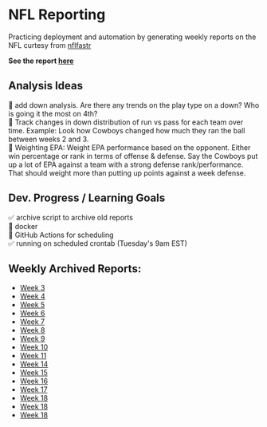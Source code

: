 # NFL Reporting

Practicing deployment and automation by generating weekly reports on 
the NFL curtesy from [nflfastr](https://www.nflfastr.com/)

**See the report [here](NFL-Report.md)**


Analysis Ideas
---
🔲 add down analysis. Are there any trends on the play type on a down? Who is going it the most on 4th?     
🔲 Track changes in down distribution of run vs pass for each team over time. Example: Look how Cowboys changed how much they ran the ball between weeks 2 and 3.   
🔲 Weighting EPA: Weight EPA performance based on the opponent. Either win percentage or rank in terms of offense & defense. Say the Cowboys put up a lot of EPA against a team with a strong defense rank/performance. That should weight more than putting up points against a week defense.   


Dev. Progress / Learning Goals
---  
:white_check_mark: archive script to archive old reports      
:black_square_button: docker     
🔸 GitHub Actions for scheduling  
✅ running on scheduled crontab (Tuesday's 9am EST)

Weekly Archived Reports:
---
* [Week 3](archive/Week3/NFL-Report.md)
* [Week 4](archive/Week4/NFL-Report.md)
* [Week 5](archive/Week5/NFL-Report.md)  
* [Week 6](archive/Week6/NFL-Report.md)  
* [Week 7](archive/Week7/NFL-Report.md)  
* [Week 8](archive/Week8/NFL-Report.md)  
* [Week 9](archive/Week9/NFL-Report.md)  
* [Week 10](archive/Week10/NFL-Report.md)  
* [Week 11](archive/Week11/NFL-Report.md)  
* [Week 14](archive/Week14/NFL-Report.md)  
* [Week 15](archive/Week15/NFL-Report.md)  
* [Week 16](archive/Week16/NFL-Report.md)  
* [Week 17](archive/Week17/NFL-Report.md)  
* [Week 18](archive/Week18/NFL-Report.md)  
* [Week 18](archive/Week18/NFL-Report.md)  
* [Week 18](archive/Week18/NFL-Report.md)  
